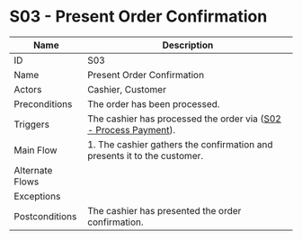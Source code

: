 # S03 - Present Order Confirmation

| Name | Description|
| -----| -----------|
|ID | S03|
|Name| Present Order Confirmation|
|Actors| Cashier, Customer|
|Preconditions| The order has been processed.|
|Triggers| The cashier has processed the order via ([S02 - Process Payment](S02-Process-Payment.md)).|
|Main Flow| 1. The cashier gathers the confirmation and presents it to the customer.<br/>|
|Alternate Flows| |
|Exceptions| |
|Postconditions| The cashier has presented the order confirmation.|
